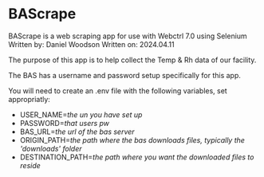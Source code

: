 # BAScrape


BAScrape is a web scraping app for use with Webctrl 7.0 using Selenium
Written by: Daniel Woodson
Written on: 2024.04.11

The purpose of this app is to help collect the Temp & Rh data of our facility.

The BAS has a username and password setup specifically for this app.

You will need to create an .env file with the following variables, set appropriatly:
- USER_NAME=*the un you have set up*
- PASSWORD=*that users pw*
- BAS_URL=*the url of the bas server*
- ORIGIN_PATH=*the path where the bas downloads files, typically the 'downloads' folder*
- DESTINATION_PATH=*the path where you want the downloaded files to reside*
 
